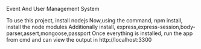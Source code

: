 Event And User Management System

To use this project, install nodejs
Now,using the command, npm install, install the  node modules
Additionally install, express,express-session,body-parser,assert,mongoose,passport
Once everything is installed, run the app from cmd and can view the output in http://localhost:3300
